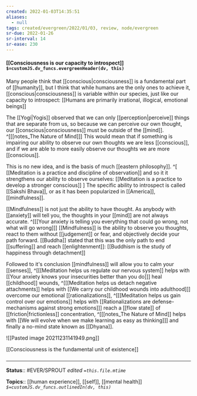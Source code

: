 ```yaml
---
created: 2022-01-03T14:35:51 
aliases:
  - null
tags: created/evergreen/2022/01/03, review, node/evergreen
sr-due: 2022-01-26
sr-interval: 14
sr-ease: 230
---
```


#### [[Consciousness is our capacity to introspect]] `$=customJS.dv_funcs.evergreenHeader(dv, this)`

Many people think that [[conscious|consciousness]] is a fundamental part of [[humanity]], but I think that while humans are the only ones to achieve it, [[conscious|consciousness]] is variable within our species, just like our capacity to introspect: [[Humans are primarily irrational, illogical, emotional beings]]

The [[Yogi|Yogis]] observed that we can only [[perception|perceive]] things that are separate from us, so because we can perceive our own thought, our [[conscious|consciousness]] must be outside of the [[mind]].
^[[[notes_The Nature of Mind]]]
This would mean that if something is impairing our ability to observe our own thoughts we are less [[conscious]], 
and if we are able to more easily observe our thoughts we are more [[conscious]].

This is no new idea, and is the basis of much [[eastern philosophy]].
^[
[[Meditation is a practice and discipline of observation]]
and so it
it strengthens our ability to observe ourselves:
[[Meditation is a practice to develop a stronger conscious]]
]
The specific ability to introspect is called [[Sakshi Bhava]], or as it has been popularized in [[America]], [[mindfulness]]. 

[[Mindfulness]] is not just the ability to have thought. 
As anybody with [[anxiety]] will tell you, the thoughts in your [[mind]] are not always accurate.
^[[[Your anxiety is telling you everything that could go wrong, not what will go wrong]]]
[[Mindfulness]] is the ability to observe you thoughts, react to them without [[judgement]] or fear, and objectively decide your path forward.
[[Buddha]] stated that this was the only path to end [[suffering]] and reach [[enlightenment]]:
[[Buddhism is the study of happiness through detachment]]

Followed to it's conclusion [[mindfulness]] will allow you to calm your [[senses]],
^[[[Meditation helps us regulate our nervous system]] helps with [[Your anxiety knows your insecurities better than you do]]]
heal [[childhood]] wounds,
^[[[Meditation helps us detach negative attachments]] helps with [[We carry our childhood wounds into adulthood]]]
overcome our emotional [[rationalizations]],
^[[[Meditation helps us gain control over our emotions]] helps with [[Rationalizations are defense-mechanisms against strong emotions]]]
reach a [[flow state]] of [[friction|frictionless]] concentration,
^[[[notes_The Nature of Mind]] helps with [[We will evolve when we make learning as easy as thinking]]]
and finally a no-mind state known as [[Dhyana]].

![[Pasted image 20211231141949.png]]

[[Consciousness is the fundamental unit of existence]]

### <hr class="footnote"/>

**Status**:: #EVER/SPROUT 
*edited `=this.file.mtime`*

**Topics**:: [[human experience]], [[self]], [[mental health]]
*`$=customJS.dv_funcs.outlinedIn(dv, this)`*


